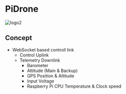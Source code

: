 # PiDrone

![logo2](https://raw.githubusercontent.com/keiya/PiDrone/master/logo2.png)

## Concept
* WebSocket based controll link
  * Control Uplink
  * Telemetry Downlink
    * Barometer
    * Attitude (Main & Backup)
    * GPS Position & Altitude
    * Input Voltage
    * Raspberry Pi CPU Temperature & Clock speed

